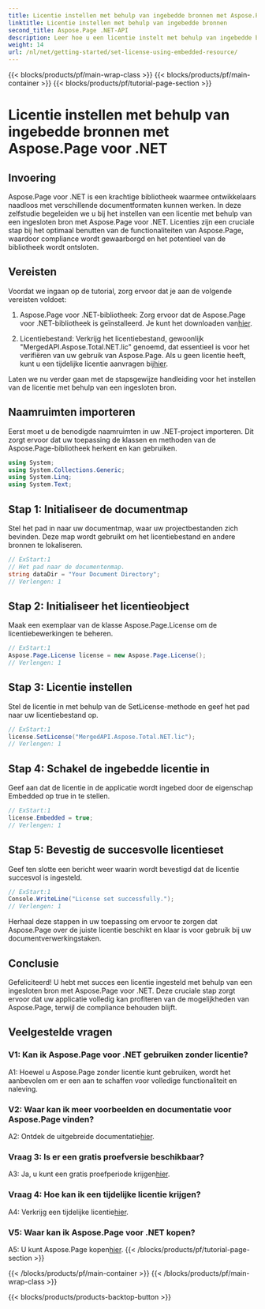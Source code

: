 ```yaml
---
title: Licentie instellen met behulp van ingebedde bronnen met Aspose.Page voor .NET
linktitle: Licentie instellen met behulp van ingebedde bronnen
second_title: Aspose.Page .NET-API
description: Leer hoe u een licentie instelt met behulp van ingebedde bronnen met Aspose.Page voor .NET. Garandeer naleving en ontgrendel het volledige potentieel van documentverwerking.
weight: 14
url: /nl/net/getting-started/set-license-using-embedded-resource/
---
```


{{< blocks/products/pf/main-wrap-class >}}
{{< blocks/products/pf/main-container >}}
{{< blocks/products/pf/tutorial-page-section >}}

# Licentie instellen met behulp van ingebedde bronnen met Aspose.Page voor .NET

## Invoering

Aspose.Page voor .NET is een krachtige bibliotheek waarmee ontwikkelaars naadloos met verschillende documentformaten kunnen werken. In deze zelfstudie begeleiden we u bij het instellen van een licentie met behulp van een ingesloten bron met Aspose.Page voor .NET. Licenties zijn een cruciale stap bij het optimaal benutten van de functionaliteiten van Aspose.Page, waardoor compliance wordt gewaarborgd en het potentieel van de bibliotheek wordt ontsloten.

## Vereisten

Voordat we ingaan op de tutorial, zorg ervoor dat je aan de volgende vereisten voldoet:

1. Aspose.Page voor .NET-bibliotheek: Zorg ervoor dat de Aspose.Page voor .NET-bibliotheek is geïnstalleerd. Je kunt het downloaden van[hier](https://releases.aspose.com/page/net/).

2.  Licentiebestand: Verkrijg het licentiebestand, gewoonlijk "MergedAPI.Aspose.Total.NET.lic" genoemd, dat essentieel is voor het verifiëren van uw gebruik van Aspose.Page. Als u geen licentie heeft, kunt u een tijdelijke licentie aanvragen bij[hier](https://purchase.aspose.com/temporary-license/).

Laten we nu verder gaan met de stapsgewijze handleiding voor het instellen van de licentie met behulp van een ingesloten bron.

## Naamruimten importeren

Eerst moet u de benodigde naamruimten in uw .NET-project importeren. Dit zorgt ervoor dat uw toepassing de klassen en methoden van de Aspose.Page-bibliotheek herkent en kan gebruiken.

```csharp
using System;
using System.Collections.Generic;
using System.Linq;
using System.Text;
```

## Stap 1: Initialiseer de documentmap

Stel het pad in naar uw documentmap, waar uw projectbestanden zich bevinden. Deze map wordt gebruikt om het licentiebestand en andere bronnen te lokaliseren.

```csharp
// ExStart:1
// Het pad naar de documentenmap.
string dataDir = "Your Document Directory";
// Verlengen: 1
```

## Stap 2: Initialiseer het licentieobject

Maak een exemplaar van de klasse Aspose.Page.License om de licentiebewerkingen te beheren.

```csharp
// ExStart:1
Aspose.Page.License license = new Aspose.Page.License();
// Verlengen: 1
```

## Stap 3: Licentie instellen

Stel de licentie in met behulp van de SetLicense-methode en geef het pad naar uw licentiebestand op.

```csharp
// ExStart:1
license.SetLicense("MergedAPI.Aspose.Total.NET.lic");
// Verlengen: 1
```

## Stap 4: Schakel de ingebedde licentie in

Geef aan dat de licentie in de applicatie wordt ingebed door de eigenschap Embedded op true in te stellen.

```csharp
// ExStart:1
license.Embedded = true;
// Verlengen: 1
```

## Stap 5: Bevestig de succesvolle licentieset

Geef ten slotte een bericht weer waarin wordt bevestigd dat de licentie succesvol is ingesteld.

```csharp
// ExStart:1
Console.WriteLine("License set successfully.");
// Verlengen: 1
```

Herhaal deze stappen in uw toepassing om ervoor te zorgen dat Aspose.Page over de juiste licentie beschikt en klaar is voor gebruik bij uw documentverwerkingstaken.

## Conclusie

Gefeliciteerd! U hebt met succes een licentie ingesteld met behulp van een ingesloten bron met Aspose.Page voor .NET. Deze cruciale stap zorgt ervoor dat uw applicatie volledig kan profiteren van de mogelijkheden van Aspose.Page, terwijl de compliance behouden blijft.

## Veelgestelde vragen

### V1: Kan ik Aspose.Page voor .NET gebruiken zonder licentie?

A1: Hoewel u Aspose.Page zonder licentie kunt gebruiken, wordt het aanbevolen om er een aan te schaffen voor volledige functionaliteit en naleving.

### V2: Waar kan ik meer voorbeelden en documentatie voor Aspose.Page vinden?

 A2: Ontdek de uitgebreide documentatie[hier](https://reference.aspose.com/page/net/).

### Vraag 3: Is er een gratis proefversie beschikbaar?

 A3: Ja, u kunt een gratis proefperiode krijgen[hier](https://releases.aspose.com/).

### Vraag 4: Hoe kan ik een tijdelijke licentie krijgen?

 A4: Verkrijg een tijdelijke licentie[hier](https://purchase.aspose.com/temporary-license/).

### V5: Waar kan ik Aspose.Page voor .NET kopen?

 A5: U kunt Aspose.Page kopen[hier](https://purchase.aspose.com/buy).
{{< /blocks/products/pf/tutorial-page-section >}}

{{< /blocks/products/pf/main-container >}}
{{< /blocks/products/pf/main-wrap-class >}}

{{< blocks/products/products-backtop-button >}}
